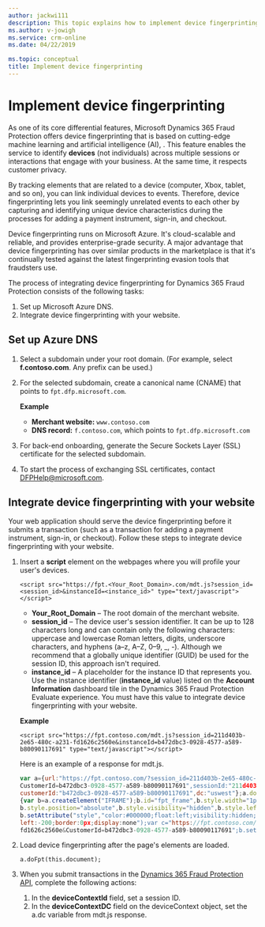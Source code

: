 ```yaml
---
author: jackwi111
description: This topic explains how to implement device fingerprinting.
ms.author: v-jowigh
ms.service: crm-online
ms.date: 04/22/2019

ms.topic: conceptual
title: Implement device fingerprinting
---
```


# Implement device fingerprinting

As one of its core differential features, Microsoft Dynamics 365 Fraud Protection offers device fingerprinting that is based on cutting-edge machine learning and artificial intelligence (AI), . This feature enables the service to identify **devices** (not individuals) across multiple sessions or interactions that engage with your business. At the same time, it respects customer privacy.

By tracking elements that are related to a device (computer, Xbox, tablet, and so on), you can link individual devices to events. Therefore, device fingerprinting lets you link seemingly unrelated events to each other by capturing and identifying unique device characteristics during the processes for adding a payment instrument, sign-in, and checkout.

Device fingerprinting runs on Microsoft Azure. It's cloud-scalable and reliable, and provides enterprise-grade security. A major advantage that device fingerprinting has over similar products in the marketplace is that it's continually tested against the latest fingerprinting evasion tools that fraudsters use.

The process of integrating device fingerprinting for Dynamics 365 Fraud Protection consists of the following tasks:

1. Set up Microsoft Azure DNS.
1. Integrate device fingerprinting with your website.

## Set up Azure DNS

1. Select a subdomain under your root domain. (For example, select **f.contoso.com**. Any prefix can be used.)
2. For the selected subdomain, create a canonical name (CNAME) that points to `fpt.dfp.microsoft.com`.

    **Example**

    - **Merchant website:** `www.contoso.com`
    - **DNS record:** `f.contoso.com`, which points to `fpt.dfp.microsoft.com`

3. For back-end onboarding, generate the Secure Sockets Layer (SSL) certificate for the selected subdomain.
4. To start the process of exchanging SSL certificates, contact <DFPHelp@microsoft.com>.

## Integrate device fingerprinting with your website

Your web application should serve the device fingerprinting before it submits a transaction (such as a transaction for adding a payment instrument, sign-in, or checkout). Follow these steps to integrate device fingerprinting with your website.

1. Insert a **script** element on the webpages where you will profile your user's devices.

    ```
    <script src="https://fpt.<Your_Root_Domain>.com/mdt.js?session_id=<session_id>&instanceId=<instance_id>" type="text/javascript"></script>
    ```

    - **Your\_Root\_Domain** – The root domain of the merchant website.
    - **session\_id** – The device user's session identifier. It can be up to 128 characters long and can contain only the following characters: uppercase and lowercase Roman letters, digits, underscore characters, and hyphens (a–z, A–Z, 0–9, \_, -). Although we recommend that a globally unique identifier (GUID) be used for the session ID, this approach isn't required.
    - **instance\_id** – A placeholder for the instance ID that represents you. Use the instance identifier (**instance\_id** value) listed on the **Account Information** dashboard tile in the Dynamics 365 Fraud Protection Evaluate experience. You must have this value to integrate device fingerprinting with your website.

    **Example**

    ```
    <script src="https://fpt.contoso.com/mdt.js?session_id=211d403b-2e65-480c-a231-fd1626c2560e&instanceId=b472dbc3-0928-4577-a589-b80090117691" type="text/javascript"></script>
    ```

    Here is an example of a response for mdt.js.

    ```javascript
    var a={url:"https://fpt.contoso.com/?session_id=211d403b-2e65-480c-a231-fd1626c2560e&
    CustomerId=b472dbc3-0928-4577-a589-b80090117691",sessionId:"211d403b-2e65-480c-a231-fd1626c2560e",
    customerId:"b472dbc3-0928-4577-a589-b80090117691",dc:"uswest"};a.doFpt=function(a)
    {var b=a.createElement("IFRAME");b.id="fpt_frame",b.style.width="1px",b.style.height="1px",
    b.style.position="absolute",b.style.visibility="hidden",b.style.left="10px",b.style.bottom="0px",
    b.setAttribute("style","color:#000000;float:left;visibility:hidden;position:absolute;top:-100;
    left:-200;border:0px;display:none");var c="https://fpt.contoso.com/?session_id=211d403b-2e65-480c-a231-
    fd1626c2560e&CustomerId=b472dbc3-0928-4577-a589-b80090117691";b.setAttribute("src",c),a.body.appendChild(b)};
    ```

2. Load device fingerprinting after the page's elements are loaded.

    ```
    a.doFpt(this.document);
    ```

3. When you submit transactions in the [Dynamics 365 Fraud Protection API](https://apidocs.microsoft.com/services), complete the following actions:

    1. In the **deviceContextId** field, set a session ID.
    1. In the **deviceContextDC** field on the deviceContext object, set the a.dc variable from mdt.js response.

